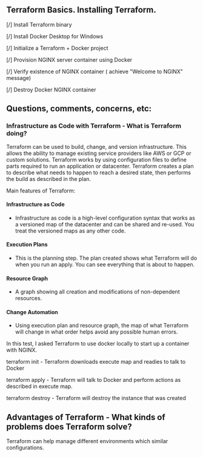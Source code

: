 ## Terraform Basics. Installing Terraform.

[/] Install Terraform binary

[/] Install Docker Desktop for Windows

[/] Initialize a Terraform + Docker project

[/] Provision NGINX server container using Docker

[/] Verify existence of NGINX container ( achieve "Welcome to NGINX" message)

[/] Destroy Docker NGINX container

## Questions, comments, concerns, etc:

### Infrastructure as Code with Terraform - What is Terraform doing?

Terraform can be used to build, change, and version infrastructure. This allows the ability to manage existing service providers like AWS or GCP or custom solutions. Terraform works by using configuration files to define parts required to run an application or datacenter. Terraform creates a plan to describe what needs to happen to reach a desired state, then performs the build as described in the plan.

Main features of Terraform:

#### Infrastructure as Code
- Infrastructure as code is a high-level configuration syntax that works as a versioned map of the datacenter and can be shared and re-used. You treat the versioned maps as any other code.

#### Execution Plans
- This is the planning step. The plan created shows what Terraform will do when you run an apply. You can see everything that is about to happen.

#### Resource Graph
- A graph showing all creation and modifications of non-dependent resources.

#### Change Automation
 - Using execution plan and resource graph, the map of what Terraform will change in what order helps avoid any possible human errors.

In this test, I asked Terraform to use docker locally to start up a container with NGINX.

terraform init - Terraform downloads execute map and readies to talk to Docker

terraform apply - Terraform will talk to Docker and perform actions as described in execute map.

terraform destroy - Terraform will destroy the instance that was created


## Advantages of Terraform - What kinds of problems does Terraform solve?

Terraform can help manage different environments which similar configurations.
